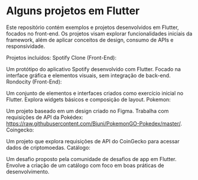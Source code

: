 # Alguns projetos em Flutter
Este repositório contém exemplos e projetos desenvolvidos em Flutter, focados no front-end. Os projetos visam explorar funcionalidades iniciais da framework, além de aplicar conceitos de design, consumo de APIs e responsividade.

Projetos incluídos:
Spotify Clone (Front-End):

Um protótipo do aplicativo Spotify desenvolvido com Flutter.
Focado na interface gráfica e elementos visuais, sem integração de back-end.
Rondocity (Front-End):

Um conjunto de elementos e interfaces criados como exercício inicial no Flutter.
Explora widgets básicos e composição de layout.
Pokemon:

Um projeto baseado em um design criado no Figma.
Trabalha com requisições de API da Pokédex:
https://raw.githubusercontent.com/Biuni/PokemonGO-Pokedex/master/.
Coingecko:

Um projeto que explora requisições de API do CoinGecko para acessar dados de criptomoedas.
Catálogo:

Um desafio proposto pela comunidade de desafios de app em Flutter.
Envolve a criação de um catálogo com foco em boas práticas de desenvolvimento.
